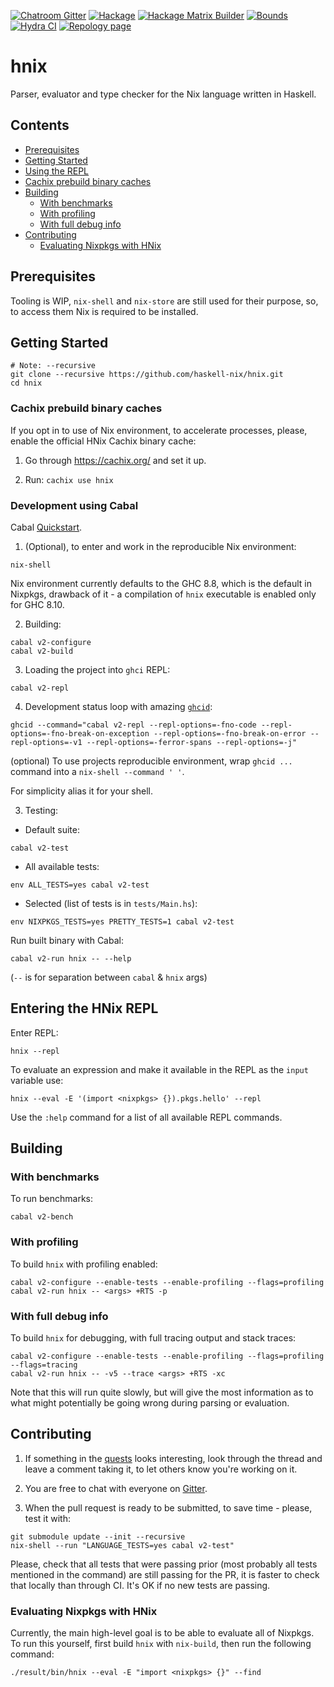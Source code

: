 [![Chatroom Gitter](https://img.shields.io/badge/Chatroom-Gitter-%23753a88)](https://gitter.im/haskell-nix/Lobby)
[![Hackage](https://img.shields.io/hackage/v/hnix?color=%235e5086&label=Latest%20release%20on%20Hackage)](https://hackage.haskell.org/package/hnix)
[![Hackage Matrix Builder](https://img.shields.io/badge/Hackage%20Matrix-Builder-%235e5086)](https://matrix.hackage.haskell.org/package/hnix)
[![Bounds](https://img.shields.io/hackage-deps/v/hnix?label=Released%20dep%20bounds)](https://packdeps.haskellers.com/feed?needle=hnix)
[![Hydra CI](https://img.shields.io/badge/Nixpkgs%20Hydra-CI-%234f72bb)](https://hydra.nixos.org/job/nixpkgs/trunk/haskellPackages.hnix.x86_64-linux#tabs-status)
[![Repology page](https://img.shields.io/badge/Repology-page-%23005500)](https://repology.org/project/haskell:hnix/versions)


# hnix

Parser, evaluator and type checker for the Nix language written in Haskell.


## Contents

<!-- TOC generates automatically, do not bother editing any further TOC text -->
<!-- START doctoc generated TOC please keep comment here to allow auto update -->
<!-- DON'T EDIT THIS SECTION, INSTEAD RE-RUN doctoc TO UPDATE -->


- [Prerequisites](#prerequisites)
- [Getting Started](#getting-started)
- [Using the REPL](#using-the-repl)
- [Cachix prebuild binary caches](#cachix-prebuild-binary-caches)
- [Building](#building)
  - [With benchmarks](#with-benchmarks)
  - [With profiling](#with-profiling)
  - [With full debug info](#with-full-debug-info)
- [Contributing](#contributing)
  - [Evaluating Nixpkgs with HNix](#evaluating-nixpkgs-with-hnix)

<!-- END doctoc generated TOC please keep comment here to allow auto update -->


## Prerequisites
Tooling is WIP, `nix-shell` and `nix-store` are still used for their purpose, so, to access them Nix is required to be installed.

## Getting Started

```
# Note: --recursive
git clone --recursive https://github.com/haskell-nix/hnix.git
cd hnix
```


### Cachix prebuild binary caches

If you opt in to use of Nix environment, to accelerate processes, please, enable the official HNix Cachix binary cache:

1. Go through https://cachix.org/ and set it up.

2. Run: `cachix use hnix`


### Development using Cabal

Cabal [Quickstart](https://cabal.readthedocs.io/en/3.4/nix-local-build.html).

1. (Optional), to enter and work in the reproducible Nix environment:
```
nix-shell
```
Nix environment currently defaults to the GHC 8.8, which is the default in Nixpkgs, drawback of it - a compilation of `hnix` executable is enabled only for GHC 8.10.
  
2. Building:
```
cabal v2-configure
cabal v2-build
```

3. Loading the project into `ghci` REPL:
```
cabal v2-repl
```

4. Development status loop with amazing [`ghcid`](https://github.com/ndmitchell/ghcid):
```
ghcid --command="cabal v2-repl --repl-options=-fno-code --repl-options=-fno-break-on-exception --repl-options=-fno-break-on-error --repl-options=-v1 --repl-options=-ferror-spans --repl-options=-j"
```
(optional) To use projects reproducible environment, wrap `ghcid ...` command into a `nix-shell --command ' '`.

For simplicity alias it for your shell.

3. Testing:

* Default suite:
```
cabal v2-test
```

* All available tests:
```
env ALL_TESTS=yes cabal v2-test
```

* Selected (list of tests is in `tests/Main.hs`):
```
env NIXPKGS_TESTS=yes PRETTY_TESTS=1 cabal v2-test
```

Run built binary with Cabal:
```
cabal v2-run hnix -- --help
```
(`--` is for separation between `cabal` & `hnix` args)


## Entering the HNix REPL

Enter REPL:
```
hnix --repl
```

To evaluate an expression and make it available in the REPL as the `input` variable use:
```
hnix --eval -E '(import <nixpkgs> {}).pkgs.hello' --repl
```

Use the `:help` command for a list of all available REPL commands.


## Building

### With benchmarks

To run benchmarks:

```
cabal v2-bench
```

### With profiling

To build `hnix` with profiling enabled:

```
cabal v2-configure --enable-tests --enable-profiling --flags=profiling
cabal v2-run hnix -- <args> +RTS -p
```

### With full debug info

To build `hnix` for debugging, with full tracing output and stack traces:

```
cabal v2-configure --enable-tests --enable-profiling --flags=profiling --flags=tracing
cabal v2-run hnix -- -v5 --trace <args> +RTS -xc
```

Note that this will run quite slowly, but will give the most information as to what might potentially be going wrong during parsing or evaluation.


## Contributing

1. If something in the [quests](https://github.com/haskell-nix/hnix/issues?q=is%3Aissue+is%3Aopen+label%3A%22help+wanted%22+no%3Aassignee) looks interesting, look through the thread and leave a comment taking it, to let others know you're working on it.

2. You are free to chat with everyone on [Gitter](https://gitter.im/haskell-nix/Lobby).

3. When the pull request is ready to be submitted, to save time - please, test it with:

```
git submodule update --init --recursive
nix-shell --run "LANGUAGE_TESTS=yes cabal v2-test"
```

Please, check that all tests that were passing prior (most probably all tests mentioned in the command) are still passing for the PR, it is faster to check that locally than through CI. It's OK if no new tests are passing.

### Evaluating Nixpkgs with HNix

Currently, the main high-level goal is to be able to evaluate all of Nixpkgs. To run this yourself, first build `hnix` with `nix-build`, then run the following command:

```
./result/bin/hnix --eval -E "import <nixpkgs> {}" --find
```
